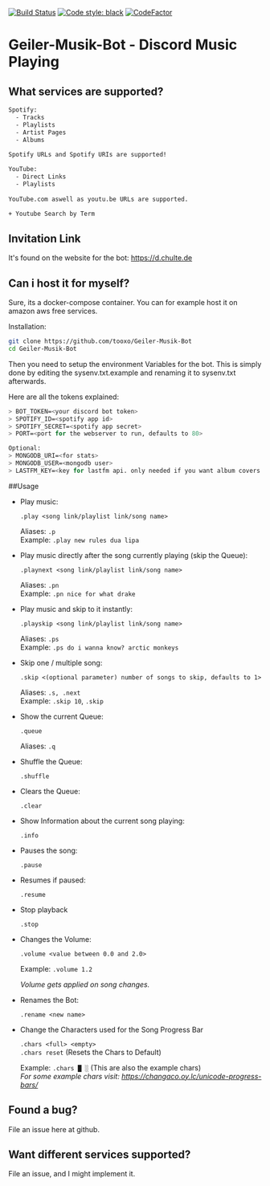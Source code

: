 [![Build Status](https://travis-ci.com/tooxo/Geiler-Musik-Bot.svg?branch=master)](https://travis-ci.com/tooxo/Geiler-Musik-Bot)
[![Code style: black](https://img.shields.io/badge/code%20style-black-000000.svg)](https://github.com/ambv/black)
[![CodeFactor](https://www.codefactor.io/repository/github/tooxo/geiler-musik-bot/badge)](https://www.codefactor.io/repository/github/tooxo/geiler-musik-bot)
# Geiler-Musik-Bot - Discord Music Playing

## What services are supported?
```sh
Spotify:
  - Tracks
  - Playlists
  - Artist Pages
  - Albums
    
Spotify URLs and Spotify URIs are supported!

YouTube:
  - Direct Links
  - Playlists
  
YouTube.com aswell as youtu.be URLs are supported. 

+ Youtube Search by Term
```

## Invitation Link
It's found on the website for the bot: https://d.chulte.de

## Can i host it for myself?
Sure, its a docker-compose container. You can for example host it on amazon aws free services.

Installation:
```sh
git clone https://github.com/tooxo/Geiler-Musik-Bot
cd Geiler-Musik-Bot
```
Then you need to setup the environment Variables for the bot. This is simply done by editing the sysenv.txt.example and renaming it to sysenv.txt afterwards.

Here are all the tokens explained:
```sh
> BOT_TOKEN=<your discord bot token>
> SPOTIFY_ID=<spotify app id>
> SPOTIFY_SECRET=<spotify app secret>
> PORT=<port for the webserver to run, defaults to 80>

Optional:
> MONGODB_URI=<for stats>
> MONGODB_USER=<mongodb user>
> LASTFM_KEY=<key for lastfm api. only needed if you want album covers to be displayed>
```

##Usage

* Play music:

    `.play <song link/playlist link/song name>`
    
    Aliases: `.p`<br>
    Example: `.play new rules dua lipa`
    

* Play music directly after the song currently playing (skip the Queue):
    
    ```.playnext <song link/playlist link/song name>```
    
    Aliases: `.pn`<br>
    Example: `.pn nice for what drake`
    
* Play music and skip to it instantly:

    `.playskip <song link/playlist link/song name>`
    
    Aliases: `.ps`<br>
    Example: `.ps do i wanna know? arctic monkeys`
    
* Skip one / multiple song:

    `.skip <(optional parameter) number of songs to skip, defaults to 1>`
    
    Aliases: `.s, .next`<br>
    Example:  `.skip 10`, `.skip`

* Show the current Queue:

    `.queue`
    
    Aliases: `.q`
    
* Shuffle the Queue:

    `.shuffle`
    
* Clears the Queue:

    `.clear`
    
* Show Information about the current song playing:

    `.info`
    
* Pauses the song:

    `.pause`
    
* Resumes if paused:

    `.resume`

* Stop playback

    `.stop`
    
* Changes the Volume:

    `.volume <value between 0.0 and 2.0>`
    
    Example: `.volume 1.2`
    
    _Volume gets applied on song changes._
    
* Renames the Bot:

    `.rename <new name>`
    
* Change the Characters used for the Song Progress Bar

    `.chars <full> <empty>`<br>
    `.chars reset` (Resets the Chars to Default)
    
    Example: `.chars █ ░` (This are also the example chars)<br>
    _For some example chars visit: https://changaco.oy.lc/unicode-progress-bars/_ 

    
## Found a bug?
File an issue here at github.

## Want different services supported?
File an issue, and I might implement it.